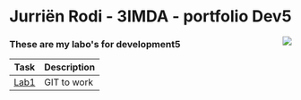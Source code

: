 # Jurriën Rodi - 3IMDA - portfolio Dev5

<img style="float: right;" src="https://c.tenor.com/itjFesV8_RUAAAAi/soulja-boy-pepe.gif">

### These are my labo's for development5

| Task | Description |
| ----------- | ----------- |
| [Lab1](https://github.com/Sienvdb/dev5-lab1) | GIT to work |